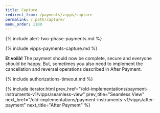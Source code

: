 ```yaml
---
title: Capture
redirect_from: /payments/vipps/capture
permalink: /:path/capture/
menu_order: 1100
---
```


{% include alert-two-phase-payments.md %}

{% include vipps-payments-capture.md %}

**Et voilà!** The payment should now be complete, secure and everyone should be
happy. But, sometimes you also need to implement the cancellation and reversal
operations described in After Payment.

{% include authorizations-timeout.md %}

{% include iterator.html prev_href="/old-implementations/payment-instruments-v1/vipps/seamless-view"
                         prev_title="Seamless View"
                         next_href="/old-implementations/payment-instruments-v1/vipps/after-payment"
                         next_title="After Payment" %}
